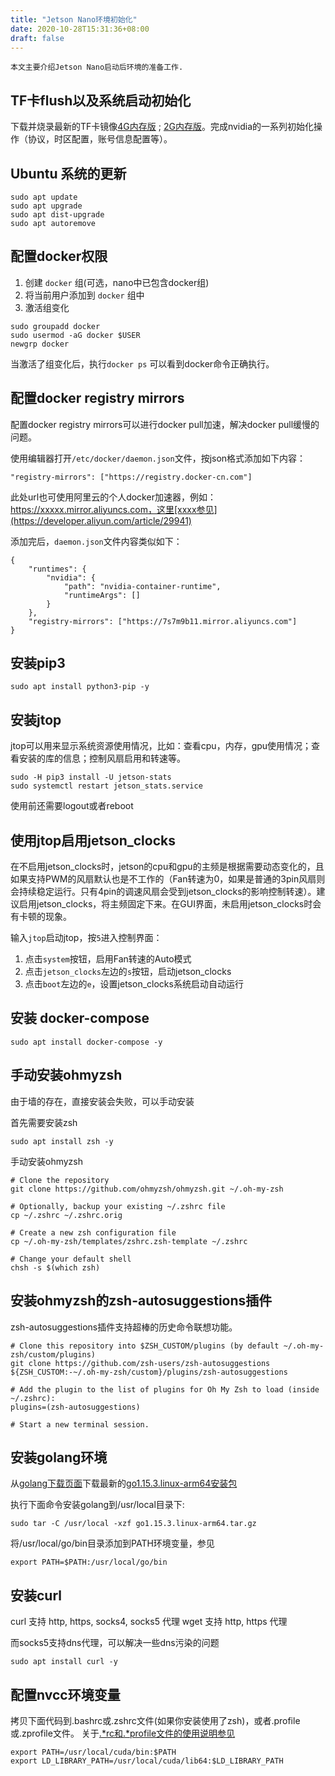 ```yaml
---
title: "Jetson Nano环境初始化"
date: 2020-10-28T15:31:36+08:00
draft: false
---
```


    本文主要介绍Jetson Nano启动后环境的准备工作.


## TF卡flush以及系统启动初始化

下载并烧录最新的TF卡镜像[4G内存版](https://developer.nvidia.com/jetson-nano-sd-card-image) ; [2G内存版](https://developer.nvidia.com/jetson-nano-2gb-sd-card-image)。完成nvidia的一系列初始化操作（协议，时区配置，账号信息配置等）。

## Ubuntu 系统的更新

```
sudo apt update
sudo apt upgrade
sudo apt dist-upgrade
sudo apt autoremove
```

## 配置docker权限

1. 创建 `docker` 组(可选，nano中已包含docker组)
1. 将当前用户添加到 `docker` 组中
1. 激活组变化

```
sudo groupadd docker
sudo usermod -aG docker $USER
newgrp docker
```

当激活了组变化后，执行`docker ps` 可以看到docker命令正确执行。

## 配置docker registry mirrors

配置docker registry mirrors可以进行docker pull加速，解决docker pull缓慢的问题。

使用编辑器打开`/etc/docker/daemon.json`文件，按json格式添加如下内容：

```
"registry-mirrors": ["https://registry.docker-cn.com"]
```

此处url也可使用阿里云的个人docker加速器，例如：https://xxxxx.mirror.aliyuncs.com，这里[xxxx参见](https://developer.aliyun.com/article/29941)

添加完后，`daemon.json`文件内容类似如下：
```
{
    "runtimes": {
        "nvidia": {
            "path": "nvidia-container-runtime",
            "runtimeArgs": []
        }
    },
    "registry-mirrors": ["https://7s7m9b11.mirror.aliyuncs.com"]
}
```

## 安装pip3

```
sudo apt install python3-pip -y
```

## 安装jtop

jtop可以用来显示系统资源使用情况，比如：查看cpu，内存，gpu使用情况；查看安装的库的信息；控制风扇启用和转速等。

```
sudo -H pip3 install -U jetson-stats
sudo systemctl restart jetson_stats.service
```

使用前还需要logout或者reboot

## 使用jtop启用jetson_clocks
在不启用jetson_clocks时，jetson的cpu和gpu的主频是根据需要动态变化的，且如果支持PWM的风扇默认也是不工作的（Fan转速为0，如果是普通的3pin风扇则会持续稳定运行。只有4pin的调速风扇会受到jetson_clocks的影响控制转速）。建议启用jetson_clocks，将主频固定下来。在GUI界面，未启用jetson_clocks时会有卡顿的现象。

输入`jtop`启动jtop，按`5`进入控制界面：
1. 点击`system`按钮，启用Fan转速的Auto模式
1. 点击`jetson_clocks`左边的`s`按钮，启动jetson_clocks
1. 点击`boot`左边的`e`，设置jetson_clocks系统启动自动运行


## 安装 docker-compose
```
sudo apt install docker-compose -y
```

## 手动安装ohmyzsh
由于墙的存在，直接安装会失败，可以手动安装

首先需要安装zsh
```
sudo apt install zsh -y
```

手动安装ohmyzsh
```
# Clone the repository
git clone https://github.com/ohmyzsh/ohmyzsh.git ~/.oh-my-zsh

# Optionally, backup your existing ~/.zshrc file
cp ~/.zshrc ~/.zshrc.orig

# Create a new zsh configuration file
cp ~/.oh-my-zsh/templates/zshrc.zsh-template ~/.zshrc

# Change your default shell
chsh -s $(which zsh)
```

## 安装ohmyzsh的zsh-autosuggestions插件
zsh-autosuggestions插件支持超棒的历史命令联想功能。

```
# Clone this repository into $ZSH_CUSTOM/plugins (by default ~/.oh-my-zsh/custom/plugins)
git clone https://github.com/zsh-users/zsh-autosuggestions ${ZSH_CUSTOM:-~/.oh-my-zsh/custom}/plugins/zsh-autosuggestions

# Add the plugin to the list of plugins for Oh My Zsh to load (inside ~/.zshrc):
plugins=(zsh-autosuggestions)

# Start a new terminal session.
```

## 安装golang环境

从[golang下载页面](https://golang.org/dl/)下载最新的[go1.15.3.linux-arm64安装包](https://golang.org/dl/go1.15.3.linux-arm64.tar.gz)

执行下面命令安装golang到/usr/local目录下:
```
sudo tar -C /usr/local -xzf go1.15.3.linux-arm64.tar.gz
```

将/usr/local/go/bin目录添加到PATH环境变量，参见
```
export PATH=$PATH:/usr/local/go/bin
```

## 安装curl

curl 支持 http, https, socks4, socks5 代理
wget 支持 http, https 代理

而socks5支持dns代理，可以解决一些dns污染的问题

```
sudo apt install curl -y
```

## 配置nvcc环境变量

拷贝下面代码到.bashrc或.zshrc文件(如果你安装使用了zsh)，或者.profile或.zprofile文件。
关于[.*rc和.*profile文件的使用说明参见](https://superuser.com/questions/187639/zsh-not-hitting-profile)

```
export PATH=/usr/local/cuda/bin:$PATH
export LD_LIBRARY_PATH=/usr/local/cuda/lib64:$LD_LIBRARY_PATH
```
